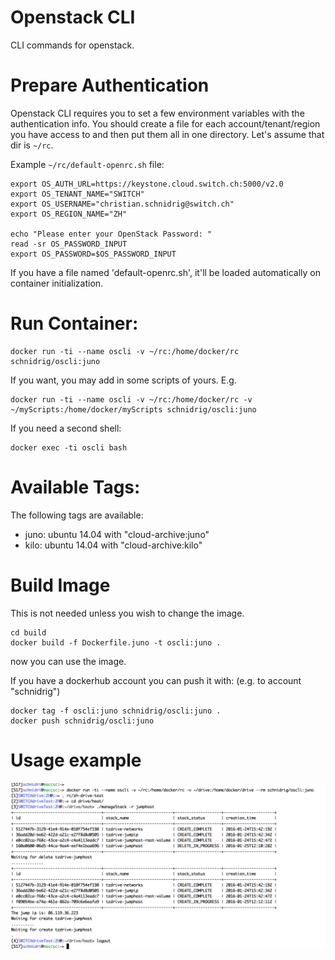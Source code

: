 # Openstack CLI

CLI commands for openstack.

# Prepare Authentication

Openstack CLI requires you to set a few environment variables with the authentication info. 
You should create a file for each account/tenant/region you have access to and then put them all in one directory. 
Let's assume that dir is `~/rc`.

Example `~/rc/default-openrc.sh` file:

	export OS_AUTH_URL=https://keystone.cloud.switch.ch:5000/v2.0
	export OS_TENANT_NAME="SWITCH"
	export OS_USERNAME="christian.schnidrig@switch.ch"
	export OS_REGION_NAME="ZH"

	echo "Please enter your OpenStack Password: "
	read -sr OS_PASSWORD_INPUT
	export OS_PASSWORD=$OS_PASSWORD_INPUT

If you have a file named 'default-openrc.sh', it'll be loaded automatically on container initialization.


# Run Container:

	docker run -ti --name oscli -v ~/rc:/home/docker/rc schnidrig/oscli:juno

If you want, you may add in some scripts of yours. E.g.

	docker run -ti --name oscli -v ~/rc:/home/docker/rc -v ~/myScripts:/home/docker/myScripts schnidrig/oscli:juno

If you need a second shell:

	docker exec -ti oscli bash
	
# Available Tags:

The following tags are available:

- juno: ubuntu 14.04 with "cloud-archive:juno" 
- kilo: ubuntu 14.04 with "cloud-archive:kilo" 

# Build Image

This is not needed unless you wish to change the image. 

    cd build
    docker build -f Dockerfile.juno -t oscli:juno .

now you can use the image. 

If you have a dockerhub account you can push it with: (e.g. to account "schnidrig")
    
    docker tag -f oscli:juno schnidrig/oscli:juno .
    docker push schnidrig/oscli:juno
    
# Usage example

![Oscli Screenshot](oscli-screenshot.png)